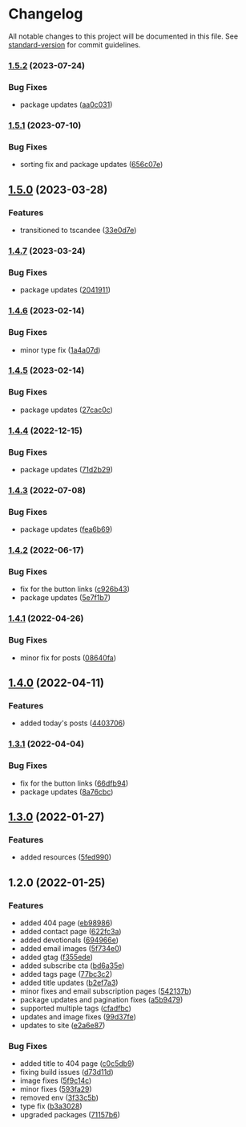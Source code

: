 # Changelog

All notable changes to this project will be documented in this file. See [standard-version](https://github.com/conventional-changelog/standard-version) for commit guidelines.

### [1.5.2](https://github.com/CandeeGenerations/tyler-candee-kjv-nextjs/compare/v1.5.1...v1.5.2) (2023-07-24)


### Bug Fixes

* package updates ([aa0c031](https://github.com/CandeeGenerations/tyler-candee-kjv-nextjs/commit/aa0c031882824bef7fecf9e0568f8668f105a963))

### [1.5.1](https://github.com/CandeeGenerations/tyler-candee-kjv-nextjs/compare/v1.5.0...v1.5.1) (2023-07-10)


### Bug Fixes

* sorting fix and package updates ([656c07e](https://github.com/CandeeGenerations/tyler-candee-kjv-nextjs/commit/656c07eb696ce981e0036aa90c251babae231078))

## [1.5.0](https://github.com/CandeeGenerations/tyler-candee-kjv-nextjs/compare/v1.4.7...v1.5.0) (2023-03-28)


### Features

* transitioned to tscandee ([33e0d7e](https://github.com/CandeeGenerations/tyler-candee-kjv-nextjs/commit/33e0d7e9deb36680ac2c60ddf568b59e936d9ef4))

### [1.4.7](https://github.com/CandeeGenerations/tyler-candee-kjv-nextjs/compare/v1.4.6...v1.4.7) (2023-03-24)


### Bug Fixes

* package updates ([2041911](https://github.com/CandeeGenerations/tyler-candee-kjv-nextjs/commit/20419117a478c1fd230149f98b07ab19e3b13ba0))

### [1.4.6](https://github.com/CandeeGenerations/tyler-candee-kjv-nextjs/compare/v1.4.5...v1.4.6) (2023-02-14)


### Bug Fixes

* minor type fix ([1a4a07d](https://github.com/CandeeGenerations/tyler-candee-kjv-nextjs/commit/1a4a07dfedd908e1f137d379a394ae4e28711fc0))

### [1.4.5](https://github.com/CandeeGenerations/tyler-candee-kjv-nextjs/compare/v1.4.4...v1.4.5) (2023-02-14)


### Bug Fixes

* package updates ([27cac0c](https://github.com/CandeeGenerations/tyler-candee-kjv-nextjs/commit/27cac0cf5983002afe5de9a6ae9541f8770ce341))

### [1.4.4](https://github.com/CandeeGenerations/tyler-candee-kjv-nextjs/compare/v1.4.3...v1.4.4) (2022-12-15)


### Bug Fixes

* package updates ([71d2b29](https://github.com/CandeeGenerations/tyler-candee-kjv-nextjs/commit/71d2b29c833db088e7a725236cbc39113a414fe9))

### [1.4.3](https://github.com/CandeeGenerations/tyler-candee-kjv-nextjs/compare/v1.4.2...v1.4.3) (2022-07-08)


### Bug Fixes

* package updates ([fea6b69](https://github.com/CandeeGenerations/tyler-candee-kjv-nextjs/commit/fea6b69969575d1d0a4fcaaf18ed0efdc9b3263a))

### [1.4.2](https://github.com/CandeeGenerations/tyler-candee-kjv-nextjs/compare/v1.4.1...v1.4.2) (2022-06-17)


### Bug Fixes

* fix for the button links ([c926b43](https://github.com/CandeeGenerations/tyler-candee-kjv-nextjs/commit/c926b4333f6f18d1e02758ec31d59199d152b8b2))
* package updates ([5e7f1b7](https://github.com/CandeeGenerations/tyler-candee-kjv-nextjs/commit/5e7f1b74a52260251acfeb47095138a197b00bb9))

### [1.4.1](https://github.com/CandeeGenerations/tyler-candee-kjv-nextjs/compare/v1.4.0...v1.4.1) (2022-04-26)


### Bug Fixes

* minor fix for posts ([08640fa](https://github.com/CandeeGenerations/tyler-candee-kjv-nextjs/commit/08640fa92afa6d7c6d0d96665cc09d208a00438b))

## [1.4.0](https://github.com/CandeeGenerations/tyler-candee-kjv-nextjs/compare/v1.3.1...v1.4.0) (2022-04-11)


### Features

* added today's posts ([4403706](https://github.com/CandeeGenerations/tyler-candee-kjv-nextjs/commit/4403706fb5f4b2ffcaf1db9d9d68c98dd4133620))

### [1.3.1](https://github.com/CandeeGenerations/tyler-candee-kjv-nextjs/compare/v1.3.0...v1.3.1) (2022-04-04)


### Bug Fixes

* fix for the button links ([66dfb94](https://github.com/CandeeGenerations/tyler-candee-kjv-nextjs/commit/66dfb94a94c4441d3ae425772e7229405348f818))
* package updates ([8a76cbc](https://github.com/CandeeGenerations/tyler-candee-kjv-nextjs/commit/8a76cbc39d48128ada950cc5a8c27d74459ca625))

## [1.3.0](https://github.com/CandeeGenerations/tyler-candee-kjv-nextjs/compare/v1.2.0...v1.3.0) (2022-01-27)


### Features

* added resources ([5fed990](https://github.com/CandeeGenerations/tyler-candee-kjv-nextjs/commit/5fed9901ac4d3e231f66c101b040f808a55d8324))

## 1.2.0 (2022-01-25)


### Features

* added 404 page ([eb98986](https://github.com/CandeeGenerations/tyler-candee-kjv-nextjs/commit/eb9898627dfe518e4d26a05dcc625ae99da022c6))
* added contact page ([622fc3a](https://github.com/CandeeGenerations/tyler-candee-kjv-nextjs/commit/622fc3ac4b41aeebd13e1d4506f25938e9d54643))
* added devotionals ([694966e](https://github.com/CandeeGenerations/tyler-candee-kjv-nextjs/commit/694966e041e4f8200e0a9cbb3e5dee81076d34d1))
* added email images ([5f734e0](https://github.com/CandeeGenerations/tyler-candee-kjv-nextjs/commit/5f734e0c609e810778208d23f5f2b3df7f42b8ab))
* added gtag ([f355ede](https://github.com/CandeeGenerations/tyler-candee-kjv-nextjs/commit/f355ede98186fa32127dae6570303808d9970a70))
* added subscribe cta ([bd6a35e](https://github.com/CandeeGenerations/tyler-candee-kjv-nextjs/commit/bd6a35ed2645ba7e53539c311d2aabe092437013))
* added tags page ([77bc3c2](https://github.com/CandeeGenerations/tyler-candee-kjv-nextjs/commit/77bc3c23684ebb3078e42eb01f54fe649e88b1b8))
* added title updates ([b2ef7a3](https://github.com/CandeeGenerations/tyler-candee-kjv-nextjs/commit/b2ef7a3a4f658145d8fdac5946a74695837864a0))
* minor fixes and email subscription pages ([542137b](https://github.com/CandeeGenerations/tyler-candee-kjv-nextjs/commit/542137b58102a94cc9ce718e242eaf38de724448))
* package updates and pagination fixes ([a5b9479](https://github.com/CandeeGenerations/tyler-candee-kjv-nextjs/commit/a5b9479d9f30d6839815e1b5a7d3c9c37a92b6d4))
* supported multiple tags ([cfadfbc](https://github.com/CandeeGenerations/tyler-candee-kjv-nextjs/commit/cfadfbca621a0bd5b2f10f2501a253a55f90d1f7))
* updates and image fixes ([99d37fe](https://github.com/CandeeGenerations/tyler-candee-kjv-nextjs/commit/99d37fe87eeb8252be126898e64ec256e794896e))
* updates to site ([e2a6e87](https://github.com/CandeeGenerations/tyler-candee-kjv-nextjs/commit/e2a6e87883ce9baf575a04ffccc1dd4b43ee5f74))


### Bug Fixes

* added title to 404 page ([c0c5db9](https://github.com/CandeeGenerations/tyler-candee-kjv-nextjs/commit/c0c5db998ce05dc1db0ca32eeea195c5e0486828))
* fixing build issues ([d73d11d](https://github.com/CandeeGenerations/tyler-candee-kjv-nextjs/commit/d73d11d632a0840692dd4b4e2a483c96a19a75bf))
* image fixes ([5f9c14c](https://github.com/CandeeGenerations/tyler-candee-kjv-nextjs/commit/5f9c14c914de59bd15899f3fb0900432461e4740))
* minor fixes ([593fa29](https://github.com/CandeeGenerations/tyler-candee-kjv-nextjs/commit/593fa293275039add8f37f4133b517abb8f747fc))
* removed env ([3f33c5b](https://github.com/CandeeGenerations/tyler-candee-kjv-nextjs/commit/3f33c5b459242a09c1704b390c7a6d676ebb4f13))
* type fix ([b3a3028](https://github.com/CandeeGenerations/tyler-candee-kjv-nextjs/commit/b3a302815001fc963dbc9bed7580b57553819d7f))
* upgraded packages ([71157b6](https://github.com/CandeeGenerations/tyler-candee-kjv-nextjs/commit/71157b6681532c0eb05f6674a43c42b932f26d44))
